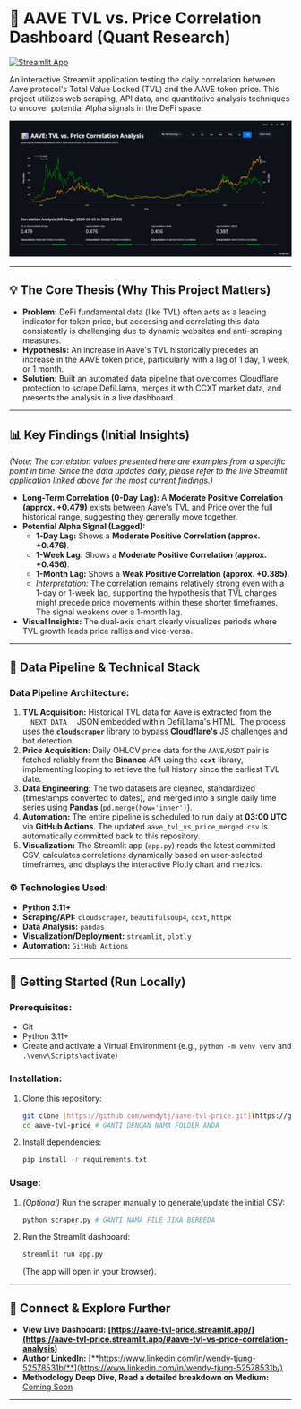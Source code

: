 # 🚀 AAVE TVL vs. Price Correlation Dashboard (Quant Research)

[![Streamlit App](https://static.streamlit.io/badges/streamlit_badge_black_white.svg)](https://aave-tvl-price-correlation-analysis.streamlit.app/)

 An interactive Streamlit application testing the daily correlation between Aave protocol's Total Value Locked (TVL) and the AAVE token price. This project utilizes web scraping, API data, and quantitative analysis techniques to uncover potential Alpha signals in the DeFi space.

![Dashboard Screenshot](preview.jpg) 

---

## 💡 The Core Thesis (Why This Project Matters)

* **Problem:** DeFi fundamental data (like TVL) often acts as a leading indicator for token price, but accessing and correlating this data consistently is challenging due to dynamic websites and anti-scraping measures.
* **Hypothesis:** An increase in Aave's TVL historically precedes an increase in the AAVE token price, particularly with a lag of 1 day, 1 week, or 1 month.
* **Solution:** Built an automated data pipeline that overcomes Cloudflare protection to scrape DefiLlama, merges it with CCXT market data, and presents the analysis in a live dashboard.

---

## 📊 Key Findings (Initial Insights)

*(Note: The correlation values presented here are examples from a specific point in time. Since the data updates daily, please refer to the live Streamlit application linked above for the most current findings.)*

* **Long-Term Correlation (0-Day Lag):** A **Moderate Positive Correlation (approx. +0.479)** exists between Aave's TVL and Price over the full historical range, suggesting they generally move together.
* **Potential Alpha Signal (Lagged):**
    * **1-Day Lag:** Shows a **Moderate Positive Correlation (approx. +0.476)**.
    * **1-Week Lag:** Shows a **Moderate Positive Correlation (approx. +0.456)**.
    * **1-Month Lag:** Shows a **Weak Positive Correlation (approx. +0.385)**.
    * *Interpretation:* The correlation remains relatively strong even with a 1-day or 1-week lag, supporting the hypothesis that TVL changes might precede price movements within these shorter timeframes. The signal weakens over a 1-month lag.
* **Visual Insights:** The dual-axis chart clearly visualizes periods where TVL growth leads price rallies and vice-versa.

---

## 🔧 Data Pipeline & Technical Stack

### Data Pipeline Architecture:

1.  **TVL Acquisition:** Historical TVL data for Aave is extracted from the `__NEXT_DATA__` JSON embedded within DefiLlama's HTML. The process uses the **`cloudscraper`** library to bypass **Cloudflare's** JS challenges and bot detection.
2.  **Price Acquisition:** Daily OHLCV price data for the `AAVE/USDT` pair is fetched reliably from the **Binance** API using the **`ccxt`** library, implementing looping to retrieve the full history since the earliest TVL date.
3.  **Data Engineering:** The two datasets are cleaned, standardized (timestamps converted to dates), and merged into a single daily time series using **Pandas** (`pd.merge(how='inner')`).
4.  **Automation:** The entire pipeline is scheduled to run daily at **03:00 UTC** via **GitHub Actions**. The updated `aave_tvl_vs_price_merged.csv` is automatically committed back to this repository.
5.  **Visualization:** The Streamlit app (`app.py`) reads the latest committed CSV, calculates correlations dynamically based on user-selected timeframes, and displays the interactive Plotly chart and metrics.

### ⚙️ Technologies Used:

* **Python 3.11+**
* **Scraping/API:** `cloudscraper`, `beautifulsoup4`, `ccxt`, `httpx`
* **Data Analysis:** `pandas`
* **Visualization/Deployment:** `streamlit`, `plotly`
* **Automation:** `GitHub Actions`

---

## 🚀 Getting Started (Run Locally)

### Prerequisites:

* Git
* Python 3.11+
* Create and activate a Virtual Environment (e.g., `python -m venv venv` and `.\venv\Scripts\activate`)

### Installation:

1.  Clone this repository:
    ```bash
    git clone [https://github.com/wendytj/aave-tvl-price.git](https://github.com/wendytj/aave-tvl-price.git) # GANTI DENGAN URL REPO ANDA
    cd aave-tvl-price # GANTI DENGAN NAMA FOLDER ANDA
    ```
2.  Install dependencies:
    ```bash
    pip install -r requirements.txt
    ```

### Usage:

1.  *(Optional)* Run the scraper manually to generate/update the initial CSV:
    ```bash
    python scraper.py # GANTI NAMA FILE JIKA BERBEDA
    ```
2.  Run the Streamlit dashboard:
    ```bash
    streamlit run app.py
    ```
    (The app will open in your browser).

---

## 🤝 Connect & Explore Further

* **View Live Dashboard:** **[https://aave-tvl-price.streamlit.app/](https://aave-tvl-price.streamlit.app/#aave-tvl-vs-price-correlation-analysis)**
* **Author LinkedIn:** [**https://www.linkedin.com/in/wendy-tjung-52578531b/**](https://www.linkedin.com/in/wendy-tjung-52578531b/)
* **Methodology Deep Dive,  Read a detailed breakdown on Medium:** [Coming Soon]()

---